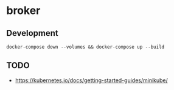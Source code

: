 # broker

## Development

```
docker-compose down --volumes && docker-compose up --build
```

## TODO

- https://kubernetes.io/docs/getting-started-guides/minikube/
